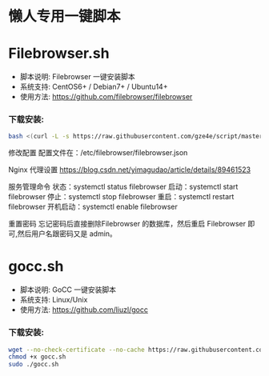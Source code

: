 # 懒人专用一键脚本

Filebrowser.sh
======

- 脚本说明: Filebrowser 一键安装脚本
- 系统支持: CentOS6+ / Debian7+ / Ubuntu14+
- 使用方法: https://github.com/filebrowser/filebrowser

### 下载安装:
``` bash
bash <(curl -L -s https://raw.githubusercontent.com/gze4e/script/master/Filebrowser.sh)
```



修改配置
配置文件在：/etc/filebrowser/filebrowser.json



Nginx 代理设置
https://blog.csdn.net/yimagudao/article/details/89461523


服务管理命令
状态：systemctl status filebrowser
启动：systemctl start filebrowser
停止：systemctl stop filebrowser
重启：systemctl restart filebrowser
开机启动：systemctl enable filebrowser

重置密码
忘记密码后直接删除Filebrowser 的数据库，然后重启 Filebrowser 即可,然后用户名跟密码又是 admin。



gocc.sh
======

- 脚本说明: GoCC 一键安装脚本
- 系统支持: Linux/Unix
- 使用方法: https://github.com/liuzl/gocc

### 下载安装:
``` bash
wget --no-check-certificate --no-cache https://raw.githubusercontent.com/gze4e/script/master/gocc.sh
chmod +x gocc.sh
sudo ./gocc.sh
```
